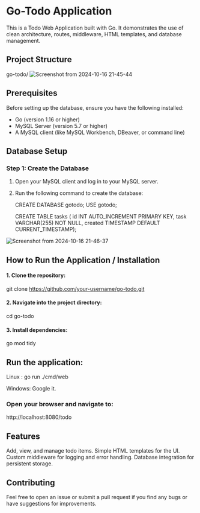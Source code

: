 # Go-Todo Application
This is a Todo Web Application built with Go. It demonstrates the use of clean architecture, routes, middleware, HTML templates, and database management.

## Project Structure

go-todo/ 
![Screenshot from 2024-10-16 21-45-44](https://github.com/user-attachments/assets/464e504c-192f-4a4c-b4d6-0dc1e67051f4)


## Prerequisites
Before setting up the database, ensure you have the following installed:

- Go (version 1.16 or higher)
- MySQL Server (version 5.7 or higher)
- A MySQL client (like MySQL Workbench, DBeaver, or command line)

## Database Setup

### Step 1: Create the Database

1. Open your MySQL client and log in to your MySQL server.
2. Run the following command to create the database:

   CREATE DATABASE gotodo;
   USE gotodo;

   CREATE TABLE tasks (
    id INT AUTO_INCREMENT PRIMARY KEY,
    task VARCHAR(255) NOT NULL,
    created TIMESTAMP DEFAULT CURRENT_TIMESTAMP);

![Screenshot from 2024-10-16 21-46-37](https://github.com/user-attachments/assets/c4168e48-3d49-4604-aec2-a09404d1cb1a)


## How to Run the Application / Installation

#### 1. Clone the repository:
git clone https://github.com/your-username/go-todo.git

#### 2. Navigate into the project directory:
cd go-todo

#### 3. Install dependencies:
go mod tidy

## Run the application:

Linux :
go run ./cmd/web

Windows: 
Google it.

### Open your browser and navigate to:
http://localhost:8080/todo

## Features
Add, view, and manage todo items.
Simple HTML templates for the UI.
Custom middleware for logging and error handling.
Database integration for persistent storage.

## Contributing
Feel free to open an issue or submit a pull request if you find any bugs or have suggestions for improvements.
